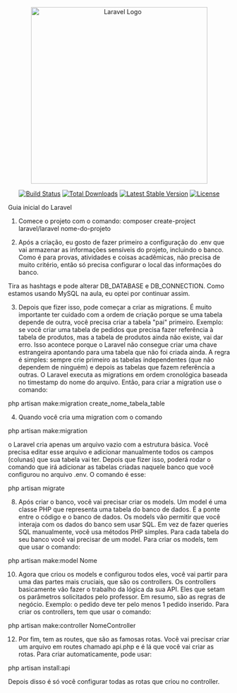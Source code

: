 <p align="center"><a href="https://laravel.com" target="_blank"><img src="https://raw.githubusercontent.com/laravel/art/master/logo-lockup/5%20SVG/2%20CMYK/1%20Full%20Color/laravel-logolockup-cmyk-red.svg" width="400" alt="Laravel Logo"></a></p>

<p align="center">
<a href="https://github.com/laravel/framework/actions"><img src="https://github.com/laravel/framework/workflows/tests/badge.svg" alt="Build Status"></a>
<a href="https://packagist.org/packages/laravel/framework"><img src="https://img.shields.io/packagist/dt/laravel/framework" alt="Total Downloads"></a>
<a href="https://packagist.org/packages/laravel/framework"><img src="https://img.shields.io/packagist/v/laravel/framework" alt="Latest Stable Version"></a>
<a href="https://packagist.org/packages/laravel/framework"><img src="https://img.shields.io/packagist/l/laravel/framework" alt="License"></a>
</p>


Guia inicial do Laravel
1. Comece o projeto com o comando:
composer create-project laravel/laravel nome-do-projeto

2. Após a criação, eu gosto de fazer primeiro a configuração do .env que vai armazenar
as informações sensíveis do projeto, incluindo o banco. Como é para provas,
atividades e coisas acadêmicas, não precisa de muito critério, então só precisa
configurar o local das informações do banco.

Tira as hashtags e pode alterar DB_DATABASE e DB_CONNECTION. Como
estamos usando MySQL na aula, eu optei por continuar assim. 


3. Depois que fizer isso, pode começar a criar as migrations. É muito importante ter
cuidado com a ordem de criação porque se uma tabela depende de outra, você
precisa criar a tabela "pai" primeiro. Exemplo: se você criar uma tabela de pedidos
que precisa fazer referência à tabela de produtos, mas a tabela de produtos ainda
não existe, vai dar erro. Isso acontece porque o Laravel não consegue criar uma
chave estrangeira apontando para uma tabela que não foi criada ainda. A regra é
simples: sempre crie primeiro as tabelas independentes (que não dependem de
ninguém) e depois as tabelas que fazem referência a outras. O Laravel executa as
migrations em ordem cronológica baseada no timestamp do nome do arquivo. Então,
para criar a migration use o comando:

php artisan make:migration create_nome_tabela_table

4. Quando você cria uma migration com o comando
 
 php artisan make:migration

o Laravel cria apenas um arquivo vazio com a estrutura básica.
Você precisa editar esse arquivo e adicionar manualmente todos os campos
(colunas) que sua tabela vai ter. Depois que fizer isso, poderá rodar o comando que
irá adicionar as tabelas criadas naquele banco que você configurou no arquivo .env.
O comando é esse:

php artisan migrate

8. Após criar o banco, você vai precisar criar os models. Um model é uma classe PHP
que representa uma tabela do banco de dados. É a ponte entre o código e o banco
de dados. Os models vão permitir que você interaja com os dados do banco sem
usar SQL. Em vez de fazer queries SQL manualmente, você usa métodos PHP
simples. Para cada tabela do seu banco você vai precisar de um model. Para criar
os models, tem que usar o comando:

php artisan make:model Nome

10. Agora que criou os models e configurou todos eles, você vai partir para uma das
partes mais cruciais, que são os controllers. Os controllers basicamente vão fazer o
trabalho da lógica da sua API. Eles que setam os parâmetros solicitados pelo
professor. Em resumo, são as regras de negócio. Exemplo: o pedido deve ter pelo
menos 1 pedido inserido. Para criar os controllers, tem que usar o comando:

php artisan make:controller NomeController

12. Por fim, tem as routes, que são as famosas rotas. Você vai precisar criar um arquivo
em routes chamado api.php e é lá que você vai criar as rotas. Para criar
automaticamente, pode usar:

php artisan install:api

Depois disso é só você configurar todas as rotas que criou no controller.
